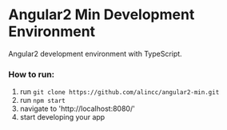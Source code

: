 # Angular2 Min Development Environment
Angular2 development environment with TypeScript.

### How to run:
1. run `git clone https://github.com/alincc/angular2-min.git`
2. run `npm start`
4. navigate to 'http://localhost:8080/'
5. start developing your app